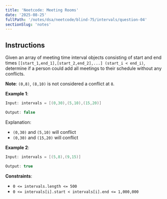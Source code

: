 ```yaml
---
title: 'Neetcode: Meeting Rooms'
date: '2025-08-25'
fullPath: '/notes/dsa/neetcode/blind-75/intervals/question-04'
sectionSlug: 'notes'
---
```


## Instructions

Given an array of meeting time interval objects consisting of start and end times `[[start_1,end_1],[start_2,end_2],...] (start_i < end_i)`, determine if a person could add all meetings to their schedule without any conflicts.

**Note**: `(0,8)`, `(8,10)` is not considered a conflict at `8`.

**Example 1**:

```java
Input: intervals = [(0,30),(5,10),(15,20)]

Output: false
```

Explanation:

- `(0,30)` and `(5,10)` will conflict
- `(0,30)` and `(15,20)` will conflict

**Example 2**:

```java
Input: intervals = [(5,8),(9,15)]

Output: true
```

**Constraints**:

- `0 <= intervals.length <= 500`
- `0 <= intervals[i].start < intervals[i].end <= 1,000,000`
